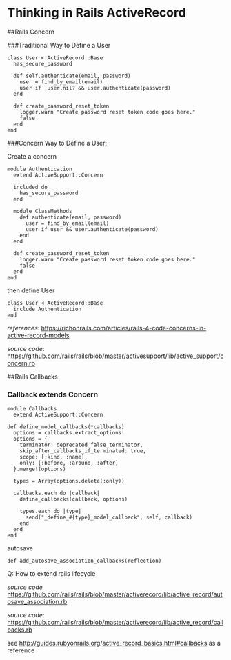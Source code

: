 # Thinking in Rails ActiveRecord

##Rails Concern

###Traditional Way to Define a User

    class User < ActiveRecord::Base
      has_secure_password
    
      def self.authenticate(email, password)
        user = find_by_email(email)
        user if !user.nil? && user.authenticate(password)
      end
    
      def create_password_reset_token
        logger.warn "Create password reset token code goes here."
        false
      end
    end

###Concern Way to Define a User:

Create a concern

    module Authentication
      extend ActiveSupport::Concern
    
      included do
        has_secure_password
      end
    
      module ClassMethods
        def authenticate(email, password)
          user = find_by_email(email)
          user if user && user.authenticate(password)
        end
      end
    
      def create_password_reset_token
        logger.warn "Create password reset token code goes here."
        false
      end
    end
    
then define User    

    class User < ActiveRecord::Base
      include Authentication
    end

*references*:
https://richonrails.com/articles/rails-4-code-concerns-in-active-record-models

*source code*:
https://github.com/rails/rails/blob/master/activesupport/lib/active_support/concern.rb

##Rails Callbacks

### Callback extends Concern

    module Callbacks
      extend ActiveSupport::Concern

    def define_model_callbacks(*callbacks)
      options = callbacks.extract_options!
      options = {
        terminator: deprecated_false_terminator,
        skip_after_callbacks_if_terminated: true,
        scope: [:kind, :name],
        only: [:before, :around, :after]
      }.merge!(options)

      types = Array(options.delete(:only))

      callbacks.each do |callback|
        define_callbacks(callback, options)

        types.each do |type|
          send("_define_#{type}_model_callback", self, callback)
        end
      end
    end  

autosave
      
    def add_autosave_association_callbacks(reflection)

  
        
Q: How to extend rails lifecycle        
            
*source code*        
https://github.com/rails/rails/blob/master/activerecord/lib/active_record/autosave_association.rb    



*source code*:
https://github.com/rails/rails/blob/master/activerecord/lib/active_record/callbacks.rb

see http://guides.rubyonrails.org/active_record_basics.html#callbacks as a reference